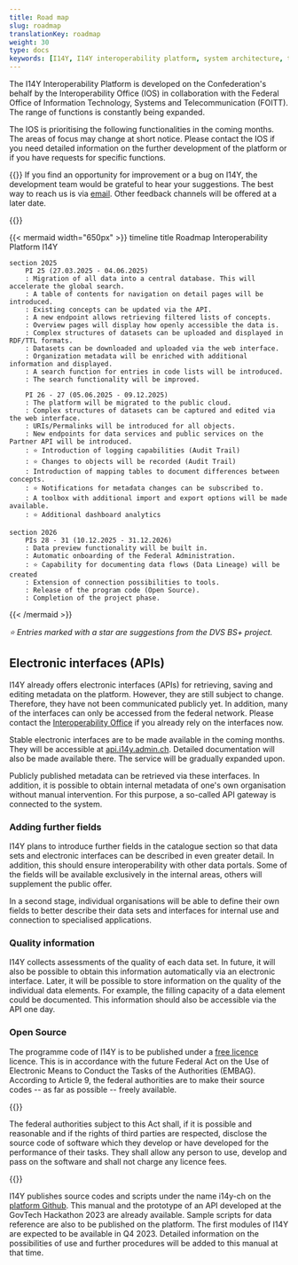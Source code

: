 ```yaml
---
title: Road map
slug: roadmap
translationKey: roadmap
weight: 30
type: docs
keywords: [I14Y, I14Y interoperability platform, system architecture, technology, database]
---
```


The I14Y Interoperability Platform is developed on the Confederation's behalf by the Interoperability Office (IOS) in collaboration with the Federal Office of Information Technology, Systems and Telecommunication (FOITT). The range of functions is constantly being expanded.

The IOS is prioritising the following functionalities in the coming months. The areas of focus may change at short notice. Please contact the IOS if you need detailed information on the further development of the platform or if you have requests for specific functions.

{{<alert title="Your suggestions are welcome" color="success">}}
If you find an opportunity for improvement or a bug on I14Y, the development team would be grateful to hear your suggestions. The best way to reach us is via [email](mailto:i14y@bfs.admin.ch). Other feedback channels will be offered at a later date.

{{</alert>}}

{{< mermaid width="650px" >}}
timeline
    title Roadmap Interoperability Platform I14Y
    
    section 2025
        PI 25 (27.03.2025 - 04.06.2025)
        : Migration of all data into a central database. This will accelerate the global search.
        : A table of contents for navigation on detail pages will be introduced.
        : Existing concepts can be updated via the API.
        : A new endpoint allows retrieving filtered lists of concepts.
        : Overview pages will display how openly accessible the data is.
        : Complex structures of datasets can be uploaded and displayed in RDF/TTL formats.
        : Datasets can be downloaded and uploaded via the web interface.
        : Organization metadata will be enriched with additional information and displayed.
        : A search function for entries in code lists will be introduced.
        : The search functionality will be improved.
        
        PI 26 - 27 (05.06.2025 - 09.12.2025)
        : The platform will be migrated to the public cloud.
        : Complex structures of datasets can be captured and edited via the web interface.
        : URIs/Permalinks will be introduced for all objects.
        : New endpoints for data services and public services on the Partner API will be introduced.
        : ⭐ Introduction of logging capabilities (Audit Trail)
        : ⭐ Changes to objects will be recorded (Audit Trail)
        : Introduction of mapping tables to document differences between concepts.
        : ⭐ Notifications for metadata changes can be subscribed to.
        : A toolbox with additional import and export options will be made available.
        : ⭐ Additional dashboard analytics
  
    section 2026
        PIs 28 - 31 (10.12.2025 - 31.12.2026)
        : Data preview functionality will be built in.
        : Automatic onboarding of the Federal Administration.
        : ⭐ Capability for documenting data flows (Data Lineage) will be created
        : Extension of connection possibilities to tools.
        : Release of the program code (Open Source).
        : Completion of the project phase.
{{< /mermaid >}}

*⭐ Entries marked with a star are suggestions from the DVS BS+ project.*

## Electronic interfaces (APIs)
I14Y already offers electronic interfaces (APIs) for retrieving, saving and editing metadata on the platform. However, they are still subject to change. Therefore, they have not been communicated publicly yet. In addition, many of the interfaces can only be accessed from the federal network. Please contact the [Interoperability Office](mailto:i14y@bfs.admin.ch) if you already rely on the interfaces now.

Stable electronic interfaces are to be made available in the coming months. They will be accessible at [api.i14y.admin.ch](https://api.i14y.admin.ch). Detailed documentation will also be made available there. The service will be gradually expanded upon.

Publicly published metadata can be retrieved via these interfaces. In addition, it is possible to obtain internal metadata of one's own organisation without manual intervention. For this purpose, a so-called API gateway is connected to the system.

### Adding further fields
I14Y plans to introduce further fields in the catalogue section so that data sets and electronic interfaces can be described in even greater detail. In addition, this should ensure interoperability with other data portals. Some of the fields will be available exclusively in the internal areas, others will supplement the public offer.

In a second stage, individual organisations will be able to define their own fields to better describe their data sets and interfaces for internal use and connection to specialised applications.

### Quality information
I14Y collects assessments of the quality of each data set. In future, it will also be possible to obtain this information automatically via an electronic interface.
Later, it will be possible to store information on the quality of the individual data elements. For example, the filling capacity of a data element could be documented. This information should also be accessible via the API one day.

### Open Source
The programme code of I14Y is to be published under a [free licence](https://www.gnu.org/licenses) licence. This is in accordance with the future Federal Act on the Use of Electronic Means to Conduct the Tasks of the Authorities (EMBAG). According to Article 9, the federal authorities are to make their source codes -- as far as possible -- freely available.

{{<card header="Legal basis" title="__Art. 9 Open Source Software__" footer="Federal Act on the Use of Electronic Means to Conduct the Tasks of the Authorities [(EMBAG)](https://www.fedlex.admin.ch/eli/fga/2023/787/de#art_9)">}}

The federal authorities subject to this Act shall, if it is possible and reasonable and if the rights of third parties are respected, disclose the source code of software which they develop or have developed for the performance of their tasks. They shall allow any person to use, develop and pass on the software and shall not charge any licence fees.

{{</card>}}

I14Y publishes source codes and scripts under the name i14y-ch on the [platform Github](https://github.com/i14y-ch). This manual and the prototype of an API developed at the GovTech Hackathon 2023 are already available. Sample scripts for data reference are also to be published on the platform. The first modules of I14Y are expected to be available in Q4 2023. Detailed information on the possibilities of use and further procedures will be added to this manual at that time.